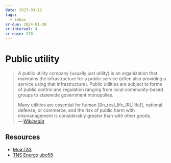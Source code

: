 ```yaml
---
date: 2023-03-12
tags:
  - inbox
sr-due: 2024-01-30
sr-interval: 4
sr-ease: 270
---
```


# Public utility

> A public utility company (usually just utility) is an organization that
> maintains the infrastructure for a public service (often also providing a
> service using that infrastructure). Public utilities are subject to forms of
> public control and regulation ranging from local community-based groups to
> statewide government monopolies.
>
> Many utilities are essential for human [[In_real_life_IRL|life]], national
> defense, or commerce, and the risk of public harm with mismanagement is
> considerably greater than with other goods.\
> — <cite>[Wikipedia](https://en.wikipedia.org/wiki/Public_utility)</cite>

## Resources

- [Мой ГАЗ](https://xn--80afnfom.xn--80ahmohdapg.xn--80asehdb/)
- [TNS Energo](https://penza.tns-e.ru/population/) [ubo58](https://lk.ubo58.ru/)

